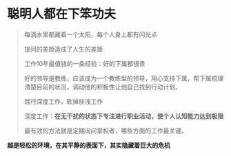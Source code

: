 # 聪明人都在下笨功夫

> 每滴水里都藏着一个太阳，每个人身上都有闪光点
>
> 提问的差距造成了人生的差距
>
> 工作10年最值钱的一条经验：好的下属都很贵
>
> 好的领导是教练，应该成为一个教练型的领导，用心支持下属，帮下属梳理清楚目前的状况，调动他的积极性让他自己找到行动计划。
>
> 践行深度工作，砍掉肤浅工作
>
> 深度工作：**在无干扰的状态下专注进行职业活动，使个人认知能力达到极限**
>
> 最有效的方法就是定期询问掌权者，哪些方面的工作最关键。

**越是轻松的环境，在其平静的表面下，其实隐藏着巨大的危机**

